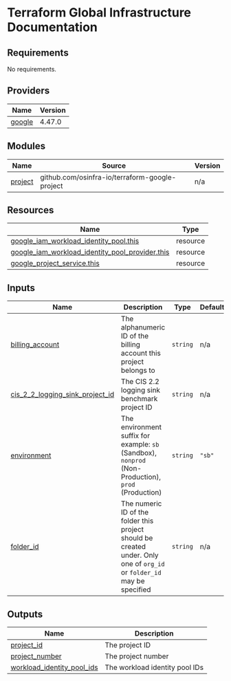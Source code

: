 # Terraform Global Infrastructure Documentation

<!-- BEGINNING OF PRE-COMMIT-TERRAFORM DOCS HOOK -->
## Requirements

No requirements.

## Providers

| Name | Version |
|------|---------|
| <a name="provider_google"></a> [google](#provider\_google) | 4.47.0 |

## Modules

| Name | Source | Version |
|------|--------|---------|
| <a name="module_project"></a> [project](#module\_project) | github.com/osinfra-io/terraform-google-project | n/a |

## Resources

| Name | Type |
|------|------|
| [google_iam_workload_identity_pool.this](https://registry.terraform.io/providers/hashicorp/google/latest/docs/resources/iam_workload_identity_pool) | resource |
| [google_iam_workload_identity_pool_provider.this](https://registry.terraform.io/providers/hashicorp/google/latest/docs/resources/iam_workload_identity_pool_provider) | resource |
| [google_project_service.this](https://registry.terraform.io/providers/hashicorp/google/latest/docs/resources/project_service) | resource |

## Inputs

| Name | Description | Type | Default | Required |
|------|-------------|------|---------|:--------:|
| <a name="input_billing_account"></a> [billing\_account](#input\_billing\_account) | The alphanumeric ID of the billing account this project belongs to | `string` | n/a | yes |
| <a name="input_cis_2_2_logging_sink_project_id"></a> [cis\_2\_2\_logging\_sink\_project\_id](#input\_cis\_2\_2\_logging\_sink\_project\_id) | The CIS 2.2 logging sink benchmark project ID | `string` | n/a | yes |
| <a name="input_environment"></a> [environment](#input\_environment) | The environment suffix for example: `sb` (Sandbox), `nonprod` (Non-Production), `prod` (Production) | `string` | `"sb"` | no |
| <a name="input_folder_id"></a> [folder\_id](#input\_folder\_id) | The numeric ID of the folder this project should be created under. Only one of `org_id` or `folder_id` may be specified | `string` | n/a | yes |

## Outputs

| Name | Description |
|------|-------------|
| <a name="output_project_id"></a> [project\_id](#output\_project\_id) | The project ID |
| <a name="output_project_number"></a> [project\_number](#output\_project\_number) | The project number |
| <a name="output_workload_identity_pool_ids"></a> [workload\_identity\_pool\_ids](#output\_workload\_identity\_pool\_ids) | The workload identity pool IDs |
<!-- END OF PRE-COMMIT-TERRAFORM DOCS HOOK -->
